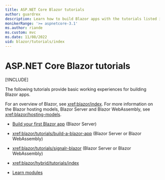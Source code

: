 ```yaml
---
title: ASP.NET Core Blazor tutorials
author: guardrex
description: Learn how to build Blazor apps with the tutorials listed in this article.
monikerRange: '>= aspnetcore-3.1'
ms.author: riande
ms.custom: mvc
ms.date: 11/08/2022
uid: blazor/tutorials/index
---
```

# ASP.NET Core Blazor tutorials

[!INCLUDE[](~/includes/not-latest-version.md)]

The following tutorials provide basic working experiences for building Blazor apps.

For an overview of Blazor, see <xref:blazor/index>. For more information on the Blazor hosting models, Blazor Server and Blazor WebAssembly, see <xref:blazor/hosting-models>.

* [Build your first Blazor app](https://dotnet.microsoft.com/learn/aspnet/blazor-tutorial/intro) (Blazor Server)

* <xref:blazor/tutorials/build-a-blazor-app> (Blazor Server or Blazor WebAssembly)

* <xref:blazor/tutorials/signalr-blazor> (Blazor Server or Blazor WebAssembly)

* <xref:blazor/hybrid/tutorials/index>

* [Learn modules](/training/paths/build-web-apps-with-blazor/)
